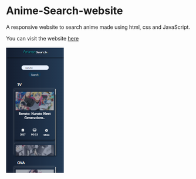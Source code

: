 # Anime-Search-website
A responsive website to search anime made using html, css and JavaScript.

You can visit the website [here](https://romantic-cori-121e7e.netlify.app)

<img src="images/iPhoneX.PNG">
